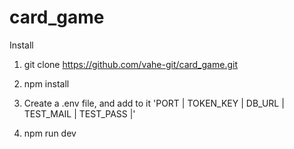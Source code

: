 # card_game

Install

1. git clone https://github.com/vahe-git/card_game.git

2. npm install

3. Create a .env file, and add to it 'PORT | TOKEN_KEY | DB_URL | TEST_MAIL | TEST_PASS |'

4. npm run dev
